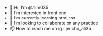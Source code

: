 - 👋 Hi, I’m @alim035
- 👀 I’m interested in front end
- 🌱 I’m currently learning html,css
- 💞️ I’m looking to collaborate on any practice
- 📫 How to reach me on ig : jericho_ali35

<!---
alim035/alim035 is a ✨ special ✨ repository because its `README.md` (this file) appears on your GitHub profile.
You can click the Preview link to take a look at your changes.
--->
